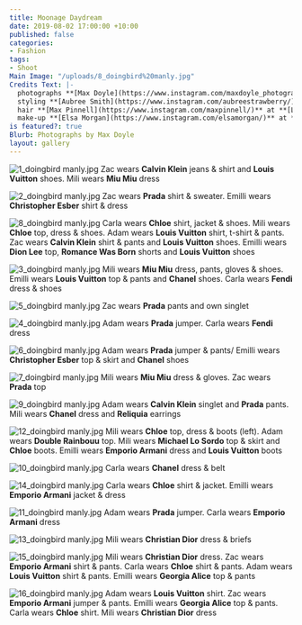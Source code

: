```yaml
---
title: Moonage Daydream
date: 2019-08-02 17:00:00 +10:00
published: false
categories:
- Fashion
tags:
- Shoot
Main Image: "/uploads/8_doingbird%20manly.jpg"
Credits Text: |-
  photographs **[Max Doyle](https://www.instagram.com/maxdoyle_photographer/)** at **[Lizard Management](https://www.instagram.com/lizardmanagement/)**
  styling **[Aubree Smith](https://www.instagram.com/aubreestrawberry/)**
  hair **[Max Pinnell](https://www.instagram.com/maxpinnell/)** at **[Lizard Management](https://www.instagram.com/lizardmanagement/)**
  make-up **[Elsa Morgan](https://www.instagram.com/elsamorgan/)** at **[Reload Agency](https://www.instagram.com/reloadagency/)**
is featured?: true
Blurb: Photographs by Max Doyle
layout: gallery
---
```


![1_doingbird manly.jpg](/uploads/1_doingbird%20manly.jpg)
Zac wears **Calvin Klein** jeans & shirt and **Louis Vuitton** shoes. Mili wears **Miu Miu** dress

![2_doingbird manly.jpg](/uploads/2_doingbird%20manly.jpg)
Zac wears **Prada** shirt & sweater. Emilli wears **Christopher Esber** shirt & dress

![8_doingbird manly.jpg](/uploads/8_doingbird%20manly.jpg)
Carla wears **Chloe** shirt, jacket & shoes. Mili wears **Chloe** top, dress & shoes. Adam wears **Louis Vuitton** shirt, t-shirt & pants. Zac wears **Calvin Klein** shirt & pants and **Louis Vuitton** shoes. Emilli wears **Dion Lee** top, **Romance Was Born** shorts and **Louis Vuitton** shoes

![3_doingbird manly.jpg](/uploads/3_doingbird%20manly.jpg)
Mili wears **Miu Miu** dress, pants, gloves & shoes. Emilli wears **Louis Vuitton** top & pants and **Chanel** shoes. Carla wears **Fendi** dress & shoes

![5_doingbird manly.jpg](/uploads/5_doingbird%20manly.jpg)
Zac wears **Prada** pants and own singlet

![4_doingbird manly.jpg](/uploads/4_doingbird%20manly.jpg)
Adam wears **Prada** jumper. Carla wears **Fendi** dress

![6_doingbird manly.jpg](/uploads/6_doingbird%20manly.jpg)
Adam wears **Prada** jumper & pants/ Emilli wears **Christopher Esber** top & skirt and **Chanel** shoes

![7_doingbird manly.jpg](/uploads/7_doingbird%20manly.jpg)
Mili wears **Miu Miu** dress & gloves. Zac wears **Prada** top

![9_doingbird manly.jpg](/uploads/9_doingbird%20manly.jpg)
Adam wears **Calvin Klein** singlet and **Prada** pants. Mili wears **Chanel** dress and **Reliquia** earrings

![12_doingbird  manly.jpg](/uploads/12_doingbird%20%20manly.jpg)
Mili wears **Chloe** top, dress & boots (left). Adam wears **Double Rainbouu** top. Mili wears **Michael Lo Sordo** top & skirt and **Chloe** boots. Emilli wears **Emporio Armani** dress and **Louis Vuitton** boots

![10_doingbird manly.jpg](/uploads/10_doingbird%20manly.jpg)
Carla wears **Chanel** dress & belt

![14_doingbird manly.jpg](/uploads/14_doingbird%20manly.jpg)
Carla wears **Chloe** shirt & jacket. Emilli wears **Emporio Armani** jacket & dress

![11_doingbird manly.jpg](/uploads/11_doingbird%20manly.jpg)
Adam wears **Prada** jumper. Carla wears **Emporio Armani** dress

![13_doingbird manly.jpg](/uploads/13_doingbird%20manly.jpg)
Mili wears **Christian Dior** dress & briefs

![15_doingbird manly.jpg](/uploads/15_doingbird%20manly.jpg)
Mili wears **Christian Dior** dress. Zac wears **Emporio Armani** shirt & pants. Carla wears **Chloe** shirt & pants. Adam wears **Louis Vuitton** shirt & pants. Emilli wears **Georgia Alice** top & pants

![16_doingbird manly.jpg](/uploads/16_doingbird%20manly.jpg)
Adam wears **Louis Vuitton** shirt. Zac wears **Emporio Armani** jumper & pants. Emilli wears **Georgia Alice** top & pants. Carla wears **Chloe** shirt. Mili wears **Christian Dior** dress